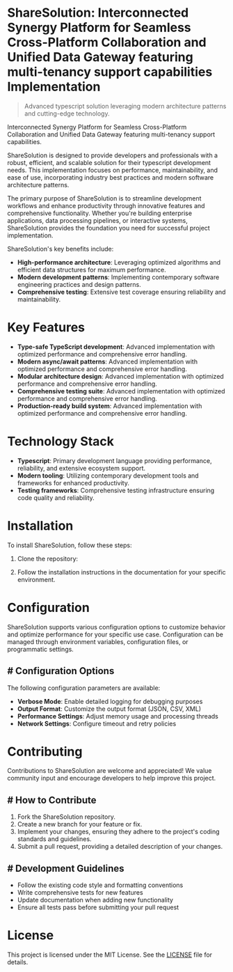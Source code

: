 <!-- fallback_ShareSolution_20250805060741_72714 -->

# ShareSolution: Interconnected Synergy Platform for Seamless Cross-Platform Collaboration and Unified Data Gateway featuring multi-tenancy support capabilities Implementation
> Advanced typescript solution leveraging modern architecture patterns and cutting-edge technology.

Interconnected Synergy Platform for Seamless Cross-Platform Collaboration and Unified Data Gateway featuring multi-tenancy support capabilities.

ShareSolution is designed to provide developers and professionals with a robust, efficient, and scalable solution for their typescript development needs. This implementation focuses on performance, maintainability, and ease of use, incorporating industry best practices and modern software architecture patterns.

The primary purpose of ShareSolution is to streamline development workflows and enhance productivity through innovative features and comprehensive functionality. Whether you're building enterprise applications, data processing pipelines, or interactive systems, ShareSolution provides the foundation you need for successful project implementation.

ShareSolution's key benefits include:

* **High-performance architecture**: Leveraging optimized algorithms and efficient data structures for maximum performance.
* **Modern development patterns**: Implementing contemporary software engineering practices and design patterns.
* **Comprehensive testing**: Extensive test coverage ensuring reliability and maintainability.

# Key Features

* **Type-safe TypeScript development**: Advanced implementation with optimized performance and comprehensive error handling.
* **Modern async/await patterns**: Advanced implementation with optimized performance and comprehensive error handling.
* **Modular architecture design**: Advanced implementation with optimized performance and comprehensive error handling.
* **Comprehensive testing suite**: Advanced implementation with optimized performance and comprehensive error handling.
* **Production-ready build system**: Advanced implementation with optimized performance and comprehensive error handling.

# Technology Stack

* **Typescript**: Primary development language providing performance, reliability, and extensive ecosystem support.
* **Modern tooling**: Utilizing contemporary development tools and frameworks for enhanced productivity.
* **Testing frameworks**: Comprehensive testing infrastructure ensuring code quality and reliability.

# Installation

To install ShareSolution, follow these steps:

1. Clone the repository:


2. Follow the installation instructions in the documentation for your specific environment.

# Configuration

ShareSolution supports various configuration options to customize behavior and optimize performance for your specific use case. Configuration can be managed through environment variables, configuration files, or programmatic settings.

## # Configuration Options

The following configuration parameters are available:

* **Verbose Mode**: Enable detailed logging for debugging purposes
* **Output Format**: Customize the output format (JSON, CSV, XML)
* **Performance Settings**: Adjust memory usage and processing threads
* **Network Settings**: Configure timeout and retry policies

# Contributing

Contributions to ShareSolution are welcome and appreciated! We value community input and encourage developers to help improve this project.

## # How to Contribute

1. Fork the ShareSolution repository.
2. Create a new branch for your feature or fix.
3. Implement your changes, ensuring they adhere to the project's coding standards and guidelines.
4. Submit a pull request, providing a detailed description of your changes.

## # Development Guidelines

* Follow the existing code style and formatting conventions
* Write comprehensive tests for new features
* Update documentation when adding new functionality
* Ensure all tests pass before submitting your pull request

# License

This project is licensed under the MIT License. See the [LICENSE](https://github.com/coralnws/ShareSolution/blob/main/LICENSE) file for details.
